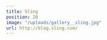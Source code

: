 ```yaml
---
title: Sling
position: 20
image: "/uploads/gallery__sling.jpg"
url: http://blog.sling.com/
---
```


